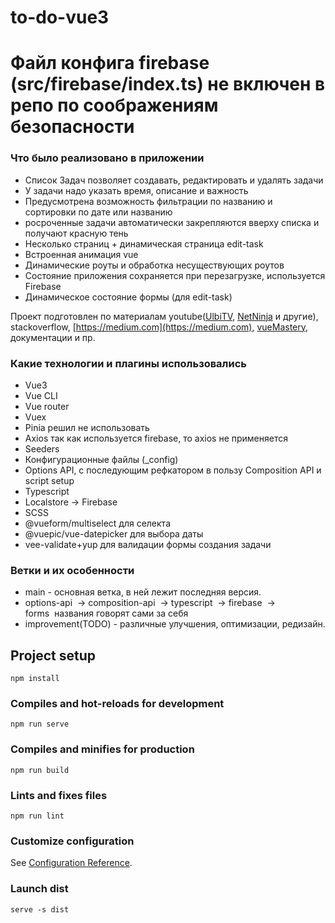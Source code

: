 # to-do-vue3

# Файл конфига firebase (src/firebase/index.ts) не включен в репо по соображениям безопасности

### Что было реализовано в приложении

*   Список Задач позволяет создавать, редактировать и удалять задачи
*   У задачи надо указать время, описание и важность
*   Предусмотрена возможность фильтрации по названию и сортировки по дате или названию
*   росроченные задачи автоматически закрепляются вверху списка и получают красную тень
*   Несколько страниц + динамическая страница edit-task
*   Встроенная анимация vue
*   Динамические роуты и обработка несуществующих роутов
*   Состояние приложения сохраняется при перезагрузке, используется Firebase
*   Динамическое состояние формы (для edit-task)

Проект подготовлен по материалам youtube([UlbiTV](https://www.youtube.com/@UlbiTV), [NetNinja](https://www.youtube.com/@NetNinja) и другие), stackoverflow, [https://medium.com](https://medium.com), [vueMastery](https://www.vuemastery.com), документации и пр.

### Какие технологии и плагины использовались

*   Vue3
*   Vue CLI
*   Vue router
*   Vuex
*   Pinia решил не использовать
*   Axios так как используется firebase, то axios не применяется
*   Seeders
*   Конфигурационные файлы (\_config)
*   Options API, с последующим рефкатором в пользу Composition API и script setup
*   Typescript
*   Localstore → Firebase
*   SCSS
*   @vueform/multiselect для селекта
*   @vuepic/vue-datepicker для выбора даты
*   vee-validate+yup для валидации формы создания задачи

### Ветки и их особенности

*   main - основная ветка, в ней лежит последняя версия.
*   options-api  → composition-api  → typescript  → firebase  → forms  названия говорят сами за себя
*   improvement(TODO) - различные улучшения, оптимизации, редизайн.


## Project setup
```
npm install
```

### Compiles and hot-reloads for development
```
npm run serve
```

### Compiles and minifies for production
```
npm run build
```

### Lints and fixes files
```
npm run lint
```

### Customize configuration
See [Configuration Reference](https://cli.vuejs.org/config/).


### Launch dist
```
serve -s dist
```
